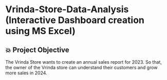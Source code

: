 # Vrinda-Store-Data-Analysis (Interactive Dashboard creation using MS Excel)
## :boom: Project Objective
The Vrinda Store wants to create an annual sales report for 2023. So that, the owner of the Vrinda store can understand their customers and grow more sales in 2024.
